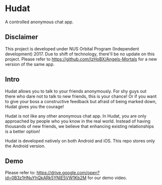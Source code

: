 # Hudat
A controlled anonymous chat app.

## Disclaimer
This project is developed under NUS Orbital Program (Independent development) 2017. 
Due to shift of technology, there'll  be no update on this project. Please refer to https://github.com/IzHoBX/Angels-Mortals for a new version of the same app. 

## Intro
Hudat allows you to talk to your friends anonymously. For shy guys out there who dare not to talk to new friends, this is your chance! Or if you want to give your boss a constructive feedback but afraid of being marked down, Hudat gives you the courage!

Hudat is not like any other anonymous chat app. In Hudat, you are only approached by people who you know in the real world. Instead of having thousands of new friends, we believe that enhancing existing relationships is a better option!

Hudat is developed natively on both Android and iOS. This repo stores only the Android version. 

## Demo
Please refer to: https://drive.google.com/open?id=0B3z1HNuYhQkARk5YNlE5VW1Kb2M for our demo video. 
